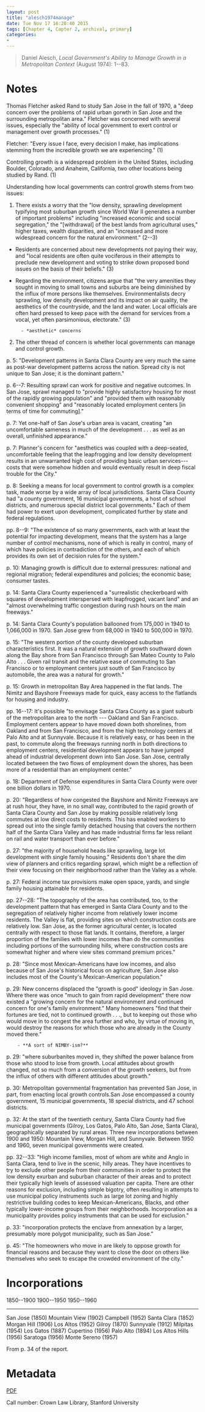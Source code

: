 ```yaml
---
layout: post
title: "alesch1974manage"
date: Tue Nov 17 16:20:40 2015
tags: [Chapter 4, Capter 2, archival, primary]
categories:
-
---
```


> Daniel Alesch, *Local Government's Ability to Manage Growth in a Metropolitan Context* (August 1974): 1--83.

# Notes

Thomas Fletcher asked Rand to study San Jose in the fall of 1970, a "deep concern over the problems of rapid urban gorwth in San Jose and the surrounding metropolitan area." Fletcher was concerned with several issues, especially the "ability of local government to exert control or management over growth processes." (1)

Fletcher: "Every issue I face, every decision I make, has implications stemming from the incredible growth we are experiencing." (1)

Controlling growth is a widespread problem in the United States, including Boulder, Colorado, and Anaheim, California, two other locations being studied by Rand. (1)

Understanding how local governments can control growth stems from two issues:

1. There exists a worry that the "low density, sprawling development typifying most suburban growth since World War II generates a number of important problems" including "increased economic and social segregation," the "[withdrawal] of the best lands from agricultural uses," higher taxes, wealth disparities, and an "increased and more widespread concern for the natural environment." (2--3)

- Residents are concerned about new developments not paying their way, and "local residents are often quite vociferous in their attempts to preclude new development and voting to strike down proposed bond issues on the basis of their beliefs." (3)

- Regarding the environment, citizens argue that "the very amenities they sought in moving to small towns and suburbs are being diminished by the influx of more persons like themselves. Environmentalists decry sprawling, low density development and its impact on air quality, the aesthetics of the countryside, and the land and water. Local officials are often hard pressed to keep pace with the demand for services from a vocal, yet often parsimonious, electorate." (3)

		- *aesthetic* concerns

2. The other thread of concern is whether local governments can manage and control growth.

p. 5: "Development patterns in Santa Clara County are very much the same as post-war development patterns across the nation. Spread city is not unique to San Jose; it is the dominant pattern."

p. 6--7: Resulting sprawl can work for positive and negative outcomes. In San Jose, sprawl managed to "provide highly satisfactory housing for most of the rapidly growing population" and "provided them with reasonably convenient shopping" and "reasonably located employment centers [in terms of time for commuting]."

p. 7: Yet one-half of San Jose's urban area is vacant, creating "an uncomfortable sameness in much of the development . . . as well as an overall, unfinished appearance."

p. 7: Planner's concern for "aesthetics was coupled with a deep-seated, uncomfortable feeling that the leapfrogging and low density development results in an unwarranted high cost of providing basic urban services---costs that were somehow hidden and would eventually result in deep fiscal trouble for the City."

p. 8: Seeking a means for local government to control growth is a complex task, made worse by a wide array of local jurisdictions. Santa Clara County had "a county government, 16 municipal governments, a host of school districts, and numerous special district local governments." Each of them had power to exert upon development, complicated further by state and federal regulations.

pp. 8--9: "The existence of so many governments, each with at least the potential for impacting development, means that the system has a large number of control mechanisms, none of which is really in control, many of which have policies in contradiction of the others, and each of which provides its own set of decision rules for the system."

p. 10: Managing growth is difficult due to external pressures: national and regional migration; federal expenditures and policies; the economic base; consumer tastes.

p. 14: Santa Clara County experienced a "surrealistic checkerboard with squares of development interspersed with leapfrogged, vacant land" and an "almost overwhelming traffic congestion during rush hours on the main freeways."

p. 14: Santa Clara County's population ballooned from 175,000 in 1940 to 1,066,000 in 1970. San Jose grew from 68,000 in 1940 to 500,000 in 1970.

p. 15: "The western portion of the county developed suburban characteristics first. It was a natural extension of growth southward down along the Bay shore from San Francisco through San Mateo County to Palo Alto . . . Given rail transit and the relative ease of commuting to San Francisco or to employment centers just south of San Francisco by automobile, the area was a natural for growth."

p. 15: Growth in metropolitan Bay Area happened in the flat lands. The Nimitz and Bayshore Freeways made for quick, easy access to the flatlands for housing and industry.

pp. 16--17: It's possible "to envisage Santa Clara County as a giant suburb of the metropolitan area to the north --- Oakland and San Francisco. Employment centers appear to have moved down both shorelines, from Oakland and from San Francisco, and from the high technology centers at Palo Alto and at Sunnyvale. Because it is relatively easy, or has been in the past, to commute along the freeways running north in both directions to employment centers, residential development appears to have jumped ahead of industrial development down into San Jose. San Jose, centrally located between the two flows of employment down the shores, has been more of a residential than an employment center."

p. 18: Department of Defense expenditures in Santa Clara County were over one billion dollars in 1970.

p. 20: "Regardless of how congested the Bayshore and Nimitz Freeways are at rush hour, they have, in no small way, contributed to the rapid growth of Santa Clara County and San Jose by making possible relatively long commutes at low direct costs to residents. This has enabled workers to spread out into the single family detached housing that covers the northern half of the Santa Clara Valley and has made industrial firms far less reliant on rail and water transport than ever before."

p. 27: "the majority of household heads like sprawling, large lot development with single family housing." Residents don't share the dim view of planners and critics regarding sprawl, which might be a reflection of their view focusing on their neighborhood rather than the Valley as a whole.

p. 27: Federal income tax provisions make open space, yards, and single family housing attainable for residents.

pp. 27--28: "The topography of the area has contributed, too, to the development pattern that has emerged in Santa Clara County and to the segregation of relatively higher income from relatively lower income residents. The Valley is flat, providing sites on which construction costs are relatively low. San Jose, as the former agricultural center, is located centrally with respect to those flat lands. It contains, therefore, a larger proportion of the families with lower incomes than do the communities including portions of the surrounding hills, where construction costs are somewhat higher and where view sites command premium prices."

p. 28: "Since most Mexican-Americans have low incomes, and also because of San Jose's historical focus on agriculture, San Jose also includes most of the County's Mexican-American population."

p. 29: New concerns displaced the "growth is good" ideology in San Jose. Where there was once "much to gain from rapid development" there now existed a "growing concern for the natural environment and continued concern for one's family environment." Many homeowners "find that their fortunes are tied, not to continued growth . . ., but to keeping out those who would move in to congest the area further and who, by virtue of moving in, would destroy the reasons for which those who are already in the County moved there."

		- **A sort of NIMBY-ism?**

p. 29: "where suburbanites moved in, they shifted the power balance from those who stood to lose from growth. Local attitudes about growth changed, not so much from a conversion of the growth seekers, but from the influx of others with different attitudes about growth."

p. 30: Metropolitan governmental fragmentation has prevented San Jose, in part, from enacting local growth controls.San Jose encompassed a county government, 15 municipal governments, 18 special districts, and 47 school districts.

p. 32: At the start of the twentieth century, Santa Clara County had five municipal governments (Gilroy, Los Gatos, Palo Alto, San Jose, Santa Clara), geographically separated by rural areas. Three new incorporations between 1900 and 1950: Mountain View, Morgan Hill, and Sunnyvale. Between 1950 and 1960, seven municipal governments were created.

pp. 32--33: "High income families, most of whom are white and Anglo in Santa Clara, tend to live in the scenic, hilly areas. They have incentives to try to exclude other people from their communities in order to protect the low density exurban and suburban character of their areas and to protect their typically high levels of assessed valuation per capita. There are other reasons for exclusion, including simple bigotry, often resulting in attempts to use municipal policy instruments such as large lot zoning and highly restrictive building codes to keep Mexican-Americans, Blacks, and other typically lower-income groups from their neighborhoods. Incorporation as a municipality provides policy instruments that can be used for exclusion."

p. 33: "incorporation protects the enclave from annexation by a larger, presumably more polygot municipality, such as San Jose."

p. 45: "The homeowners who move in are likely to oppose growth for financial reasons and because they want to close the door on others like themselves who seek to escape the crowded environment of the city."

# Incorporations

1850--1900                  1900--1950					1950--1960
--------------------        ----------------------      -----------------------
San Jose (1850)				Mountain View (1902)		Campbell (1952)
Santa Clara (1852)			Morgan Hill (1906)			Los Altos (1952)
Gilroy (1870)				Sunnyvale (1912)			Milpitas (1954)
Los Gatos (1887)										Cupertino (1956)
Palo Alto (1894)										Los Altos Hills (1956)
                                                        Saratoga (1956)
														Monte Sereno (1957)

From p. 34 of the report.

# Metadata

[PDF](/research-files/alesch1974manage.pdf)

Call number: Crown Law Library, Stanford University


